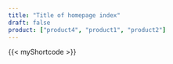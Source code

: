 ```yaml
---
title: "Title of homepage index"
draft: false
product: ["product4", "product1", "product2"]
---
```

{{< myShortcode >}}